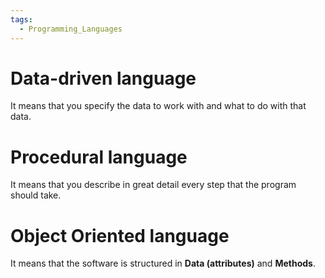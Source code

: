 ```yaml
---
tags:
  - Programming_Languages
---
```

# Data-driven language
It means that you specify the data to work with and what to do with that data.
# Procedural language
It means that you describe in great detail every step that the program should take.
# Object Oriented language
It means that the software is structured in **Data (attributes)** and **Methods**.